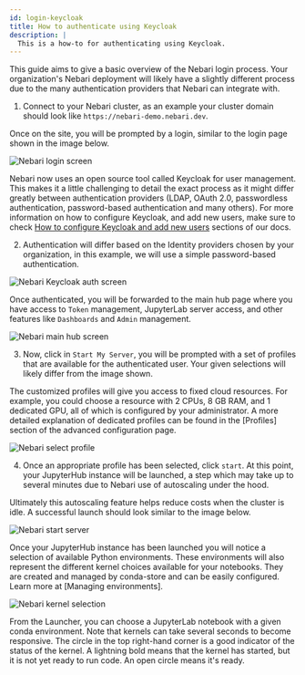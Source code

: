 ```yaml
---
id: login-keycloak
title: How to authenticate using Keycloak
description: |
  This is a how-to for authenticating using Keycloak.
---
```


This guide aims to give a basic overview of the Nebari login process. Your organization's Nebari deployment will likely have a slightly different process due to the many
authentication providers that Nebari can integrate with.

1. Connect to your Nebari cluster, as an example your cluster domain should look like `https://nebari-demo.nebari.dev`.

Once on the site, you will be prompted by a login, similar to
the login page shown in the image below.

![Nebari login screen](/img/how-tos/nebari_login_screen.png)

Nebari now uses an open source tool called Keycloak for user management. This makes it a little challenging to detail the exact process as it might differ greatly between
authentication providers (LDAP, OAuth 2.0, passwordless authentication, password-based authentication and many others). For more information on how to configure Keycloak, and add new users, make sure to check [How to configure Keycloak and add new users](/how-tos/configuring-keycloak) sections of our docs.

2. Authentication will differ based on the Identity providers chosen by your organization, in this example, we will use a simple password-based authentication.

![Nebari Keycloak auth screen](/img/how-tos/keycloak_nebari_login.png)

Once authenticated, you will be forwarded to the main hub page where you have access to `Token` management, JupyterLab server access, and other features like
`Dashboards` and `Admin` management.

![Nebari main hub screen](/img/how-tos/nebari_main_hub_page.png)

3. Now, click in `Start My Server`, you will be prompted with a set of profiles that are available for the authenticated user. Your given selections will likely differ from
the image shown.

The customized profiles will give you access to fixed cloud resources. For example, you could choose a resource with 2 CPUs, 8 GB RAM, and 1 dedicated GPU, all of
which is configured by your administrator. A more detailed explanation of dedicated profiles can be found in the [Profiles] section of
the advanced configuration page.

![Nebari select profile](/img/how-tos/nebari_select_profile.png)

4. Once an appropriate profile has been selected, click `start`. At this point, your JupyterHub instance will be launched, a step which may take up to several minutes due to Nebari use
of autoscaling under the hood.

Ultimately this autoscaling feature helps reduce costs when the cluster is idle. A successful launch should look similar to the image below.

![Nebari start server](/img/how-tos/nebari_server_start.png)

Once your JupyterHub instance has been launched you will notice a selection of available Python environments. These environments will also represent the different kernel choices
available for your notebooks. They are created and managed by conda-store and can be easily configured. Learn more at
[Managing environments].

![Nebari kernel selection](/img/how-tos/nebari_kernel_selection.png)

From the Launcher, you can choose a JupyterLab notebook with a given conda environment. Note that kernels can take several seconds to become responsive. The circle in the top
right-hand corner is a good indicator of the status of the kernel. A lightning bold means that the kernel has started, but it is not yet ready to run code. An open circle means
it's ready.